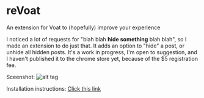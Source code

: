 # reVoat
An extension for Voat to (hopefully) improve your experience

I noticed a lot of requests for "blah blah **hide something** blah blah", so I made an extension to do just that. It adds an option to "hide" a post, or unhide all hidden posts. It's a work in progress, I'm open to suggestion, and I haven't published it to the chrome store yet, because of the $5 registration fee.

Sceenshot:
![alt tag](https://raw.github.com/username/projectname/branch/path/to/img.png)

Installation instructions:
[Click this link]()
